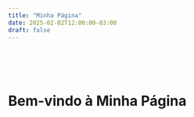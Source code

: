 ```yaml
---
title: "Minha Página"
date: 2025-02-02T12:00:00-03:00
draft: false
---
```

<br><br><br>

# Bem-vindo à Minha Página


